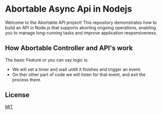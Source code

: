 # Abortable Async Api in Nodejs

Welcome to the Abortable API project! This repository demonstrates how to build an API in Node.js that supports aborting ongoing operations, enabling you to manage long-running tasks and improve application responsiveness.

## How Abortable Controller and API's work 

The basic Feature or you can say logic is: 
* We will set a timer and wait untill it finishes and trigger an event.
* On ther other part of code we will listen for that event, and exit the process there.
## License

[MIT](https://choosealicense.com/licenses/mit/)

